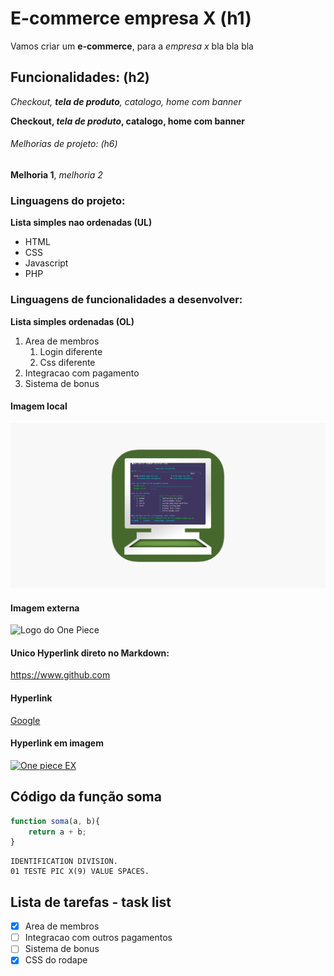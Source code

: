 # E-commerce empresa X (h1)

Vamos criar um **e-commerce**, para a *empresa x* bla bla bla

## Funcionalidades: (h2)
_Checkout, **tela de produto**, catalogo, home com banner_

**Checkout, _tela de produto_, catalogo, home com banner**

###### Melhorias de projeto: (h6)
__Melhoria 1__, _melhoria 2_

### Linguagens do projeto:
**Lista simples nao ordenadas (UL)** 
* HTML
* CSS
* Javascript
* PHP

### Linguagens de funcionalidades a desenvolver:
**Lista simples ordenadas (OL)** 
1. Area de membros
    1. Login diferente
    2. Css diferente
2. Integracao com pagamento
3. Sistema de bonus


#### Imagem local

![Logo do TN3270](img/tnlogo.png)

#### Imagem externa
![Logo do One Piece](https://onepieceex.net/wp-content/uploads/2020/06/opex_momo.png.webp)

#### Unico Hyperlink direto no Markdown:
https://www.github.com

#### Hyperlink
[Google](https://www.google.com)

#### Hyperlink em imagem
[![One piece EX](https://onepieceex.net/wp-content/uploads/2020/06/opex_momo.png.webp)](https://onepieceex.net/)

## Código da função soma

```javascript
function soma(a, b){
    return a + b;
}
```

```cobol
IDENTIFICATION DIVISION.
01 TESTE PIC X(9) VALUE SPACES.
```


## Lista de tarefas - task list
- [x] Area de membros
- [ ] Integracao com outros pagamentos
- [ ] Sistema de bonus
- [x] CSS do rodape